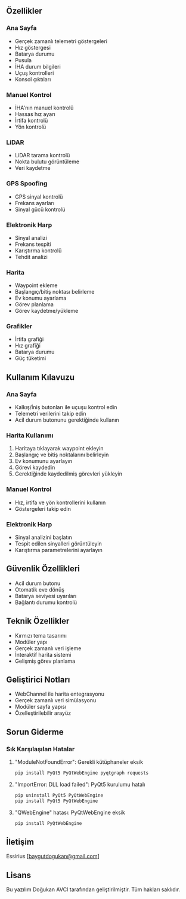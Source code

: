 
## Özellikler

### Ana Sayfa
- Gerçek zamanlı telemetri göstergeleri
- Hız göstergesi
- Batarya durumu
- Pusula
- İHA durum bilgileri
- Uçuş kontrolleri
- Konsol çıktıları

### Manuel Kontrol
- İHA'nın manuel kontrolü
- Hassas hız ayarı
- İrtifa kontrolü
- Yön kontrolü

### LiDAR
- LiDAR tarama kontrolü
- Nokta bulutu görüntüleme
- Veri kaydetme

### GPS Spoofing
- GPS sinyal kontrolü
- Frekans ayarları
- Sinyal gücü kontrolü

### Elektronik Harp
- Sinyal analizi
- Frekans tespiti
- Karıştırma kontrolü
- Tehdit analizi

### Harita
- Waypoint ekleme
- Başlangıç/bitiş noktası belirleme
- Ev konumu ayarlama
- Görev planlama
- Görev kaydetme/yükleme

### Grafikler
- İrtifa grafiği
- Hız grafiği
- Batarya durumu
- Güç tüketimi

## Kullanım Kılavuzu

### Ana Sayfa
- Kalkış/İniş butonları ile uçuşu kontrol edin
- Telemetri verilerini takip edin
- Acil durum butonunu gerektiğinde kullanın

### Harita Kullanımı
1. Haritaya tıklayarak waypoint ekleyin
2. Başlangıç ve bitiş noktalarını belirleyin
3. Ev konumunu ayarlayın
4. Görevi kaydedin
5. Gerektiğinde kaydedilmiş görevleri yükleyin

### Manuel Kontrol
- Hız, irtifa ve yön kontrollerini kullanın
- Göstergeleri takip edin

### Elektronik Harp
- Sinyal analizini başlatın
- Tespit edilen sinyalleri görüntüleyin
- Karıştırma parametrelerini ayarlayın

## Güvenlik Özellikleri
- Acil durum butonu
- Otomatik eve dönüş
- Batarya seviyesi uyarıları
- Bağlantı durumu kontrolü

## Teknik Özellikler
- Kırmızı tema tasarımı
- Modüler yapı
- Gerçek zamanlı veri işleme
- İnteraktif harita sistemi
- Gelişmiş görev planlama

## Geliştirici Notları
- WebChannel ile harita entegrasyonu
- Gerçek zamanlı veri simülasyonu
- Modüler sayfa yapısı
- Özelleştirilebilir arayüz

## Sorun Giderme

### Sık Karşılaşılan Hatalar
1. "ModuleNotFoundError": Gerekli kütüphaneler eksik
   ```bash
   pip install PyQt5 PyQtWebEngine pyqtgraph requests
   ```

2. "ImportError: DLL load failed": PyQt5 kurulumu hatalı
   ```bash
   pip uninstall PyQt5 PyQtWebEngine
   pip install PyQt5 PyQtWebEngine
   ```

3. "QWebEngine" hatası: PyQtWebEngine eksik
   ```bash
   pip install PyQtWebEngine
   ```

## İletişim
Essirius
[baygutdogukan@gmail.com]

## Lisans
Bu yazılım Doğukan AVCI tarafından geliştirilmiştir. Tüm hakları saklıdır.
